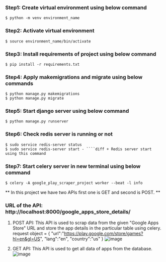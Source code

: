 ### Step1: Create virtual environment using below command
    $ python -m venv environment_name
    
### Step2: Activate virtual environment
    $ source environment_name/bin/activate

### Step3: Install requirements of project using below command
    $ pip install -r requirements.txt

### Step4: Apply makemigrations and migrate using below commands
    $ python manage.py makemigrations
    $ python manage.py migrate
    
### Step5: Start django server using below command
    $ python manage.py runserver
    
### Step6: Check redis server is running or not
    $ sudo service redis-server status
    $ sudo service redis-server start - ````diff + Redis server start using this command
    
### Step7: Start celery server in new terminal using below command
    $ celery -A google_play_scraper_project worker --beat -l info

** In this project we have two APIs first one is GET and second is POST. **

### URL of the API: http://localhost:8000/google_apps_store_details/

1. POST API: This API is used to scrap data from the given "Google Apps Store" URL and store the app details in the particular table using celery.
   request object = {
    "url":"https://play.google.com/store/games?hl=en&gl=US",
    "lang":"en",
    "country":"us"
   }
   ![image](https://github.com/pminesh/lahagora_test_task/assets/43671273/18959663-dae8-480e-b286-89552c8c9238)


2. GET API: This API is used to get all data of apps from the database.
   ![image](https://github.com/pminesh/lahagora_test_task/assets/43671273/c05ad597-aa6d-4822-96a7-96359c416932)

